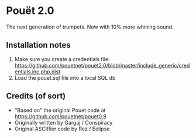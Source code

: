 Pouët 2.0
=========

The next generation of trumpets. Now with 10% more whining sound.

Installation notes
------------------

1. Make sure you create a credentials file: https://github.com/pouetnet/pouet2.0/blob/master/include_generic/credentials.inc.php.dist
2. Load the pouet.sql file into a local SQL db

Credits (of sort)
-----------------

* "Based on" the original Pouet code at https://github.com/pouetnet/pouet0.9
* Originally written by Gargaj / Conspiracy
* Original ASCIIfier code by Rez / Eclipse
